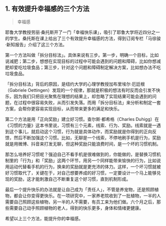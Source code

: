 ## 1. 有效提升幸福感的三个方法

> 幸福感

耶鲁大学教授劳丽·桑托斯开了一门「幸福快乐课」，吸引了耶鲁大学将近四分之一的学生。桑托斯在课上给出了三个有效提升幸福感的方法，得到订阅专栏「马徐骏·新知报告」介绍了这三个方法。

第一个方法叫做「拆分目标法」。具体来说有三步。第一步，明确一个目标，比如说减肥；第二步，想想在实现目标的过程中可能会遇到的问题和障碍，比如你想减肥却爱吃垃圾食品；第三步，针对这个问题和障碍制定解决方案，比如想办法不吃垃圾食品。

「拆分目标法」背后的原因，是纽约大学的心理学教授加布里埃尔·厄廷根（Gabriele Oettingen）发现的一个规律，那就是积极的想法有时反而会引发不快乐，因为我们只把目光聚焦在理想的结果上，却忽略了实现结果可能会遇到的问题，在过程中很容易失败，从而引发失落。而用「拆分目标法」来分析和制定一套方案，会帮你更容易实现目标，从而带来更多的满足和快乐。

第二个方法是用「正向奖励」建立好习惯。查尔斯·都希格（Charles Duhigg）在《习惯的力量》这本书里说，习惯有三个元素，线索、行为、奖励。线索就是一遇到这个事儿，就启动这个习惯，行为就是具体动作，而奖励就是你得到的正向反馈，然后不断加强这个习惯。比如，无聊是一个线索，不停地刷手机是行为，奖励就是用微博、抖音来打发无聊，但这种奖励只能浪费时间，是一个坏的习惯机制。

那怎么培养好习惯呢？强迫自己不看手机是很难做到的，你能做的，是替换习惯机制里的「行为」和「奖励」这两个环节，用另一个同样能带来愉快的行为，比如说用运动代替看手机的行为，换来的奖励就是更充沛的体力。这样，一个坏习惯就被好习惯取代了，关键在于，对自己想要养成的好习惯，一定要设计一个马上能够兑现的奖励，这才能刺激自己不断重复这个好习惯，直到机制形成。

最后一个提升快乐的办法就是让自己成为「责任人」，不管是养宠物，还是照顾植物，都会让你变得更快乐。在一项研究中，一家养老院收到了一批植物，一半的人需要自己照顾这些植物，另一半的人不需要，有员工来为他们做。六个月之后，那些需要自己动手照顾植物的老人，得到的快乐更多，身体和情绪更健康。

希望以上三个方法，能提升你的幸福感。
